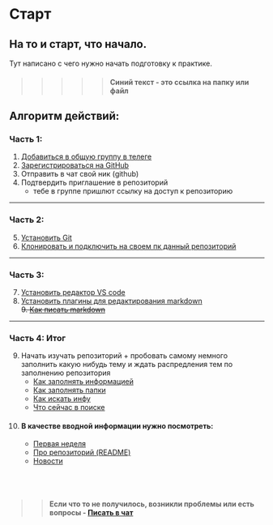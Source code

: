 # Старт 
## На то и старт, что начало. 

Тут написано с чего нужно начать подготовку к практике.  


>>>>> #### Синий текст - это ссылка на папку или файл 


## Алгоритм действий:

### Часть 1:
1. [Добавиться в общую группу в телеге](https://t.me/+K7H2ORWaPH40YTFi) 
2. [Зарегистрироваться на GitHub](/two/Работа/git/GitHub/Регистрация.md)
3. Отправить в чат свой ник (github)
4. Подтвердить приглашение в репозиторий 
   - тебе в группе пришлют ссылку на доступ к репозиторию
---
### Часть 2:
5. [Установить Git](/two/Работа/git/Git/install_git.md)
6. [Клонировать и подключить на своем пк данный репозиторий](/two/Работа/git/Git/set_up_itStd.md)
---
### Часть 3:
7. [Установить редактор VS code](/two/Работа/Редакторы/VS_code/install_vs_code.md)
8. [Установить плагины для редактирования markdown](/two/Работа/Редакторы/VS_code/Плагины/md_plugins.md)   
~~9. [Как писать markdown](/zero/info/Репозиторий/Заполнение/markdown.md)~~
---
### Часть 4: Итог
9.  Начать изучать репозиторий + пробовать самому немного заполнить какую нибудь тему и ждать распредления тем по заполнению репозитория
    - [Как заполнять информацией](/zero/info/Репозиторий/Заполнение/информация.md)
    - [Как заполнять папки](/zero/info/Репозиторий/Заполнение/Папки.md)
    - [Как искать инфу](/one/Search/Поиск.md)
    - [Что сейчас в поиске](/one/Search/В_поиске.md)
10. #### В качестве вводной информации нужно посмотреть: 
    - [Первая неделя](/zero/info/Репозиторий/Инфа/Неделя.md)
    - [Про репозиторий (README)](/README.md)
    - [Новости](/zero/info/Репозиторий/Инфа/Новости.md)


<br></br>

>> #### **Если** что то не получилось, возникли проблемы или есть вопросы - [Писать в чат](https://t.me/+K7H2ORWaPH40YTFi)